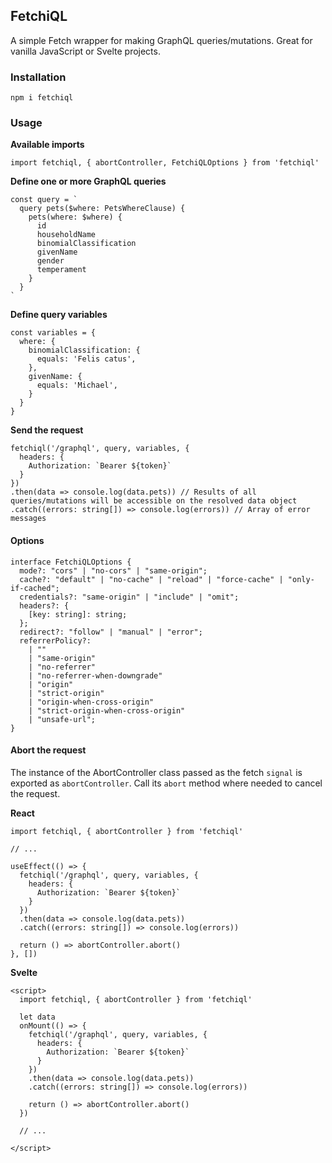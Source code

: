 ## FetchiQL

A simple Fetch wrapper for making GraphQL queries/mutations. Great for vanilla JavaScript or Svelte projects.

### Installation
```
npm i fetchiql
```

### Usage
**Available imports**
```
import fetchiql, { abortController, FetchiQLOptions } from 'fetchiql'
```

**Define one or more GraphQL queries**
```
const query = `
  query pets($where: PetsWhereClause) {
    pets(where: $where) {
      id
      householdName
      binomialClassification
      givenName
      gender
      temperament
    }
  }
`
```
**Define query variables**
```
const variables = {
  where: {
    binomialClassification: {
      equals: 'Felis catus',
    },
    givenName: {
      equals: 'Michael',
    }
  }
}
```

**Send the request**
```
fetchiql('/graphql', query, variables, {
  headers: {
    Authorization: `Bearer ${token}`
  }
})
.then(data => console.log(data.pets)) // Results of all queries/mutations will be accessible on the resolved data object
.catch((errors: string[]) => console.log(errors)) // Array of error messages

```

#### Options
```
interface FetchiQLOptions {
  mode?: "cors" | "no-cors" | "same-origin";
  cache?: "default" | "no-cache" | "reload" | "force-cache" | "only-if-cached";
  credentials?: "same-origin" | "include" | "omit";
  headers?: {
    [key: string]: string;
  };
  redirect?: "follow" | "manual" | "error";
  referrerPolicy?:
    | ""
    | "same-origin"
    | "no-referrer"
    | "no-referrer-when-downgrade"
    | "origin"
    | "strict-origin"
    | "origin-when-cross-origin"
    | "strict-origin-when-cross-origin"
    | "unsafe-url";
}
```

#### Abort the request

The instance of the AbortController class passed as the fetch `signal` is exported as `abortController`. Call its `abort` method where needed to cancel the request.

**React**
```
import fetchiql, { abortController } from 'fetchiql'

// ...

useEffect(() => {
  fetchiql('/graphql', query, variables, {
    headers: {
      Authorization: `Bearer ${token}`
    }
  })
  .then(data => console.log(data.pets))
  .catch((errors: string[]) => console.log(errors))

  return () => abortController.abort()
}, [])
```

**Svelte**
```
<script>
  import fetchiql, { abortController } from 'fetchiql'

  let data
  onMount(() => {
    fetchiql('/graphql', query, variables, {
      headers: {
        Authorization: `Bearer ${token}`
      }
    })
    .then(data => console.log(data.pets))
    .catch((errors: string[]) => console.log(errors))

    return () => abortController.abort()
  })

  // ...
  
</script>
```

